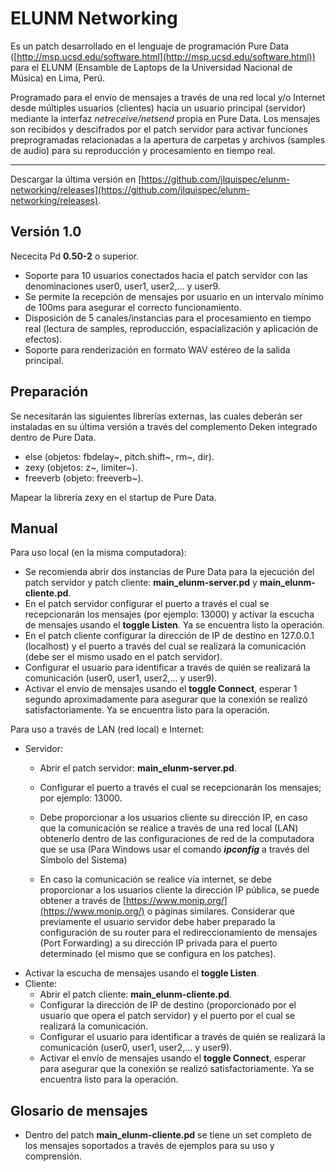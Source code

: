 # **ELUNM Networking**

Es un patch desarrollado en el lenguaje de programación Pure Data ([http://msp.ucsd.edu/software.html](http://msp.ucsd.edu/software.html)) para el ELUNM (Ensamble de Laptops de la Universidad Nacional de Música) en Lima, Perú.

Programado para el envío de mensajes a través de una red local y/o Internet desde múltiples usuarios (clientes) hacia un usuario principal (servidor) mediante la interfaz *netreceive/netsend* propia en Pure Data. Los mensajes son recibidos y descifrados por el patch servidor para activar funciones preprogramadas relacionadas a la apertura de carpetas y archivos (samples de audio) para su reproducción y procesamiento en tiempo real.

---

Descargar la última versión en [https://github.com/jlquispec/elunm-networking/releases](https://github.com/jlquispec/elunm-networking/releases).

## Versión 1.0

Nececita Pd **0.50-2** o superior.

- Soporte para 10 usuarios conectados hacia el patch servidor con las denominaciones user0, user1, user2,... y user9.
- Se permite la recepción de mensajes por usuario en un intervalo mínimo de 100ms para asegurar el correcto funcionamiento.
- Disposición de 5 canales/instancias para el procesamiento en tiempo real (lectura de samples, reproducción, espacialización y aplicación de efectos).
- Soporte para renderización en formato WAV estéreo de la salida principal.

## Preparación

Se necesitarán las siguientes librerías externas, las cuales deberán ser instaladas en su última versión a través del complemento Deken integrado dentro de Pure Data.

- else (objetos: fbdelay~, pitch.shift~, rm~, dir).
- zexy (objetos: z~, limiter~).
- freeverb (objeto: freeverb~).

Mapear la librería zexy en el startup de Pure Data.

## Manual

Para uso local (en la misma computadora):

- Se recomienda abrir dos instancias de Pure Data para la ejecución del patch servidor y patch cliente: **main_elunm-server.pd** y **main_elunm-cliente.pd**.
- En el patch servidor configurar el puerto a través el cual se recepcionarán los mensajes (por ejemplo: 13000) y activar la escucha de mensajes usando el **toggle Listen**. Ya se encuentra listo la operación.
- En el patch cliente configurar la dirección de IP de destino en 127.0.0.1 (localhost) y el puerto a través del cual se realizará la comunicación (debe ser el mismo usado en el patch servidor).
- Configurar el usuario para identificar a través de quién se realizará la comunicación (user0, user1, user2,... y user9).
- Activar el envío de mensajes usando el **toggle Connect**, esperar 1 segundo aproximadamente para asegurar que la conexión se realizó satisfactoriamente. Ya se encuentra listo para la operación.

Para uso a través de LAN (red local) e Internet:

- Servidor:
    - Abrir el patch servidor: **main_elunm-server.pd**.
    - Configurar el puerto a través el cual se recepcionarán los mensajes; por ejemplo: 13000.
    - Debe proporcionar a los usuarios cliente su dirección IP, en caso que la comunicación se realice a través de una red local (LAN) obtenerlo dentro de las configuraciones de red de la computadora que se usa (Para Windows usar el comando ***ipconfig***  a través del Símbolo del Sistema)

	- En caso la comunicación se realice vía internet, se debe proporcionar a los usuarios cliente la dirección IP pública, se puede obtener a través de  [https://www.monip.org/](https://www.monip.org/) o páginas similares. Considerar que previamente el usuario servidor debe haber preparado la configuración de su router para el redireccionamiento de mensajes (Port Forwarding) a su dirección IP privada para el puerto determinado (el mismo que se configura en los patches).
- Activar la escucha de mensajes usando el **toggle Listen**.
- Cliente:
    - Abrir el patch cliente: **main_elunm-cliente.pd**.
    - Configurar la dirección de IP de destino (proporcionado por el usuario que opera el patch servidor) y el puerto por el cual se realizará la comunicación.
    - Configurar el usuario para identificar a través de quién se realizará la comunicación (user0, user1, user2,... y user9).
    - Activar el envío de mensajes usando el **toggle Connect**, esperar para asegurar que la conexión se realizó satisfactoriamente. Ya se encuentra listo para la operación.

## Glosario de mensajes

- Dentro del patch **main_elunm-cliente.pd** se tiene un set completo de los mensajes soportados a través de ejemplos para su uso y comprensión.
